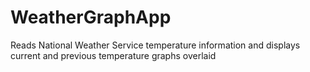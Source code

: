 # WeatherGraphApp
Reads National Weather Service temperature information and displays current and previous temperature graphs overlaid
